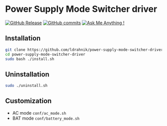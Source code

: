 # Power Supply Mode Switcher driver

[![GitHub Release](https://img.shields.io/github/release/ldrahnik/power-supply-mode-switcher-driver.svg?style=flat)]()
[![GitHub commits](https://img.shields.io/github/commits-since/ldrahnik/power-supply-mode-switcher-driver/v1.0.1.svg)](https://GitHub.com/ldrahnik/power-supply-mode-switcher-driver/commit/)
[![Ask Me Anything !](https://img.shields.io/badge/Ask%20about-anything-1abc9c.svg)](https://github.com/ldrahnik/power-supply-mode-switcher-driver/issues/new/choose)

## Installation

```bash
git clone https://github.com/ldrahnik/power-supply-mode-switcher-driver
cd power-supply-mode-switcher-driver
sudo bash ./install.sh
```

## Uninstallation

```bash
sudo ./uninstall.sh
```

## Customization

- AC mode `conf/ac_mode.sh`
- BAT mode `conf/battery_mode.sh`
